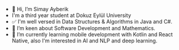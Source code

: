 - 👋 Hi, I’m Simay Ayberik
- I'm a third year student at Dokuz Eylül University
- ✅ I'm well versed in Data Structures & Algorithms in Java and C#.
- 👯 I’m keen about Software Development and Mathematics.
- 🌱 I’m currently learning mobile development with Kotlin and React Native, also I'm interested in AI and NLP and deep learning.



<!---
simayberik/simayberik is a ✨ special ✨ repository because its `README.md` (this file) appears on your GitHub profile.
You can click the Preview link to take a look at your changes.
--->
